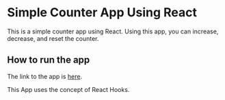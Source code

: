 # Simple Counter App Using React

This is a simple counter app using React. Using this app, you can increase, decrease, and reset the counter.

## How to run the app
The link to the app is [here](https://react-counter-app-dun-eta.vercel.app/).

This App uses the concept of React Hooks. 